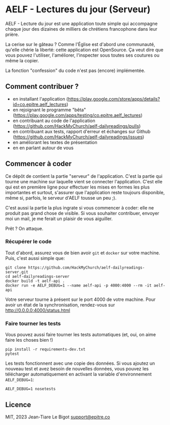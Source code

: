# AELF - Lectures du jour (Serveur)

AELF - Lecture du jour est une application toute simple qui accompagne chaque jour des dizaines de milliers de chrétiens francophone dans leur prière.

La cerise sur le gâteau ? Comme l'Église est d'abord une communauté, qu'elle chérie la liberté: cette application est OpenSource. Ça veut dire que vous pouvez l'utiliser, l'améliorer, l'inspecter sous toutes ses coutures ou même la copier.

La fonction "confession" du code n'est pas (encore) implémentée.

## Comment contribuer ?

 - en installant l'application (https://play.google.com/store/apps/details?id=co.epitre.aelf_lectures)
 - en rejoignant le programme "bêta" (https://play.google.com/apps/testing/co.epitre.aelf_lectures)
 - en contribuant au code de l'application (https://github.com/HackMyChurch/aelf-dailyreadings/pulls)
 - en contribuant aux tests, rapport d'erreur et échanges sur Github (https://github.com/HackMyChurch/aelf-dailyreadings/issues)
 - en améliorant les textes de présentation
 - en en parlant autour de vous

## Commencer à coder

Ce dépôt de contient la partie "serveur" de l'application. C'est la partie qui tourne une machine sur laquelle vient se connecter l'application. C'est elle qui est en première ligne pour effectuer les mises en formes les plus importantes et surtout, s'assurer que l'application reste toujours disponible, même si, parfois, le serveur d'AELF tousse un peu ;).

C'est aussi la partie la plus ingrate si vous commencer à coder: elle ne produit pas grand chose de visible. Si vous souhaiter contribuer, envoyer moi un mail, je me ferait un plaisir de vous aiguiller.

Prêt ? On attaque.

### Récupérer le code

Tout d'abord, assurez vous de bien avoir ``git`` et ``docker`` sur votre machine. Puis, c'est aussi simple que:

```console
git clone https://github.com/HackMyChurch/aelf-dailyreadings-server.git
cd aelf-dailyreadings-server
docker build -t aelf-api .
docker run -e AELF_DEBUG=1 --name aelf-api -p 4000:4000 --rm -it aelf-api
``` 

Votre serveur tourne à présent sur le port 4000 de votre machine. Pour avoir un état de la synchronisation, rendez-vous sur http://0.0.0.0:4000/status.html

### Faire tourner les tests

Vous pouvez aussi faire tourner les tests automatiques (et, oui, on aime faire les choses bien !)

```console
pip install -r requirements-dev.txt
pytest
```

Les tests fonctionnent avec une copie des données. Si vous ajoutez un nouveau test et avez besoin de nouvelles données, vous pouvez les télécharger automatiquement
en activant la variable d'environnement ``AELF_DEBUG=1``:

```console
AELF_DEBUG=1 nosetests
```

## Licence

MIT, 2023 Jean-Tiare Le Bigot <support@epitre.co>

